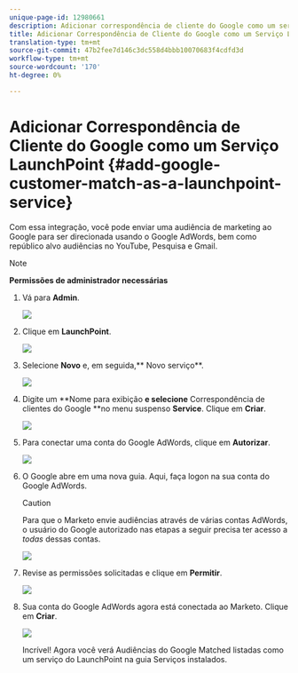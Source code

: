 ```yaml
---
unique-page-id: 12980661
description: Adicionar correspondência de cliente do Google como um serviço do LaunchPoint - Documentos do Marketing - Documentação do produto
title: Adicionar Correspondência de Cliente do Google como um Serviço LaunchPoint
translation-type: tm+mt
source-git-commit: 47b2fee7d146c3dc558d4bbb10070683f4cdfd3d
workflow-type: tm+mt
source-wordcount: '170'
ht-degree: 0%

---
```



# Adicionar Correspondência de Cliente do Google como um Serviço LaunchPoint {#add-google-customer-match-as-a-launchpoint-service}

Com essa integração, você pode enviar uma audiência de marketing ao Google para ser direcionada usando o Google AdWords, bem como repúblico alvo audiências no YouTube, Pesquisa e Gmail.

>[!NOTE]
>
>**Permissões de administrador necessárias**

1. Vá para **Admin**.

   ![](assets/admin.png)

1. Clique em **LaunchPoint**.

   ![](assets/image2014-12-5-14-3a35-3a27.png)

1. Selecione **Novo** e, em seguida,** Novo serviço**.

   ![](assets/image2014-12-5-14-3a37-3a33.png)

1. Digite um **Nome para exibição **e selecione** Correspondência de clientes do Google **no menu suspenso **Service**. Clique em **Criar**.

   ![](assets/chooseservice.png)

1. Para conectar uma conta do Google AdWords, clique em **Autorizar**.

   ![](assets/authorizeaccount-1.png)

1. O Google abre em uma nova guia. Aqui, faça logon na sua conta do Google AdWords.

   >[!CAUTION]
   >
   >Para que o Marketo envie audiências através de várias contas AdWords, o usuário do Google autorizado nas etapas a seguir precisa ter acesso a *todas* dessas contas.

   ![](assets/chooseaccount.png)

1. Revise as permissões solicitadas e clique em **Permitir**.

   ![](assets/reviewpermissions.png)

1. Sua conta do Google AdWords agora está conectada ao Marketo. Clique em **Criar**.

   ![](assets/authorizesuccess.png)

   Incrível! Agora você verá Audiências do Google Matched listadas como um serviço do LaunchPoint na guia Serviços instalados.

